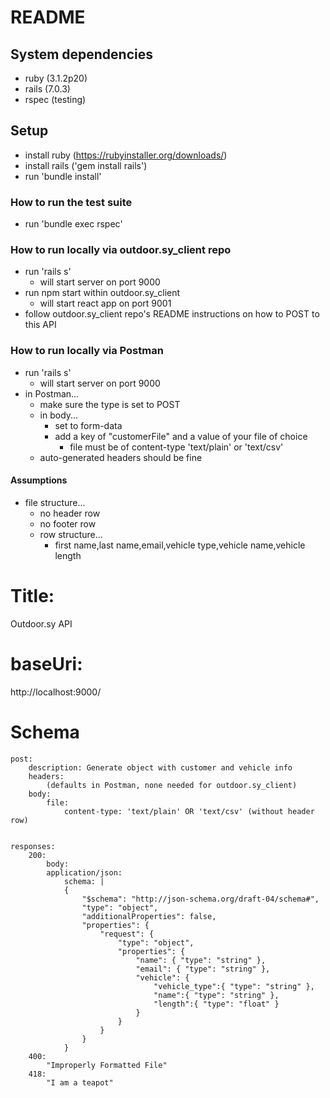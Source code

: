 # README

## System dependencies
* ruby (3.1.2p20)
* rails (7.0.3)
* rspec (testing)

## Setup
* install ruby (https://rubyinstaller.org/downloads/)
* install rails ('gem install rails')
* run 'bundle install'


### How to run the test suite
* run 'bundle exec rspec'

### How to run locally via outdoor.sy_client repo
* run 'rails s'
    * will start server on port 9000
* run npm start within outdoor.sy_client
    * will start react app on port 9001
* follow outdoor.sy_client repo's README instructions on how to POST to this API

### How to run locally via Postman
* run 'rails s'
    * will start server on port 9000
* in Postman...
    * make sure the type is set to POST
    * in body...
        * set to form-data
        * add a key of "customerFile" and a value of your file of choice
            * file must be of content-type 'text/plain' or 'text/csv'
    * auto-generated headers should be fine

#### Assumptions
* file structure...
    * no header row
    * no footer row
    * row structure...
        * first name,last name,email,vehicle type,vehicle name,vehicle length

# Title:
Outdoor.sy API
# baseUri:
http://localhost:9000/

# Schema

```
post:
    description: Generate object with customer and vehicle info
    headers:
        (defaults in Postman, none needed for outdoor.sy_client)
    body:
        file:
            content-type: 'text/plain' OR 'text/csv' (without header row)


responses:
    200:
        body:
        application/json:
            schema: |
            {
                "$schema": "http://json-schema.org/draft-04/schema#",
                "type": "object",
                "additionalProperties": false,
                "properties": {
                    "request": {
                        "type": "object",
                        "properties": {
                            "name": { "type": "string" },
                            "email": { "type": "string" },
                            "vehicle": {
                                "vehicle_type":{ "type": "string" },
                                "name":{ "type": "string" },
                                "length":{ "type": "float" }
                            }
                        }
                    }
                }
            }
    400:
        "Improperly Formatted File"
    418:
        "I am a teapot"
```
